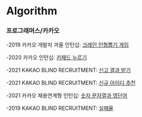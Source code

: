 # Algorithm

### 프로그래머스/카카오
-2019 카카오 개발자 겨울 인턴십: [크레인 인형뽑기 게임](https://github.com/6879656a696e/Algorithm/blob/main/Programmers/KAKAO/2019%20%EC%B9%B4%EC%B9%B4%EC%98%A4%20%EA%B0%9C%EB%B0%9C%EC%9E%90%20%EA%B2%A8%EC%9A%B8%20%EC%9D%B8%ED%84%B4%EC%8B%AD/%ED%81%AC%EB%A0%88%EC%9D%B8%20%EC%9D%B8%ED%98%95%EB%BD%91%EA%B8%B0%20%EA%B2%8C%EC%9E%84.java)


-2020 카카오 인턴십: [키패드 누르기](https://github.com/6879656a696e/Algorithm/blob/main/Programmers/KAKAO/2020%20%EC%B9%B4%EC%B9%B4%EC%98%A4%20%EC%9D%B8%ED%84%B4%EC%8B%AD/%ED%82%A4%ED%8C%A8%EB%93%9C%20%EB%88%84%EB%A5%B4%EA%B8%B0.java)


-2021 KAKAO BLIND RECRUITMENT: [신고 결과 받기](https://github.com/6879656a696e/Algorithm/blob/main/Programmers/KAKAO/2021%20KAKAO%20BLIND%20RECRUITMENT/%EC%8B%A0%EA%B3%A0%20%EA%B2%B0%EA%B3%BC%20%EB%B0%9B%EA%B8%B0.java)


-2021 KAKAO BLIND RECRUITMENT: [신규 아이디 추천](https://github.com/6879656a696e/Algorithm/blob/main/Programmers/KAKAO/2021%20KAKAO%20BLIND%20RECRUITMENT/%EC%8B%A0%EA%B7%9C%20%EC%95%84%EC%9D%B4%EB%94%94%20%EC%B6%94%EC%B2%9C.java)


-2021 카카오 채용연계형 인턴십: [숫자 문자열과 영단어](https://github.com/6879656a696e/Algorithm/blob/main/Programmers/KAKAO/2021%20%EC%B9%B4%EC%B9%B4%EC%98%A4%20%EC%B1%84%EC%9A%A9%EC%97%B0%EA%B3%84%ED%98%95%20%EC%9D%B8%ED%84%B4%EC%8B%AD/%EC%88%AB%EC%9E%90%20%EB%AC%B8%EC%9E%90%EC%97%B4%EA%B3%BC%20%EC%98%81%EB%8B%A8%EC%96%B4.java)


-2019 KAKAO BLIND RECRUITMENT: [실패율](https://github.com/6879656a696e/Algorithm/blob/main/Programmers/KAKAO/2019%20KAKAO%20BLIND%20RECRUITMENT/%EC%8B%A4%ED%8C%A8%EC%9C%A8.java)
